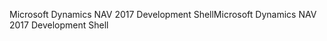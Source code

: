 <span data-ttu-id="68539-101">Microsoft Dynamics NAV 2017 Development Shell</span><span class="sxs-lookup"><span data-stu-id="68539-101">Microsoft Dynamics NAV 2017 Development Shell</span></span>